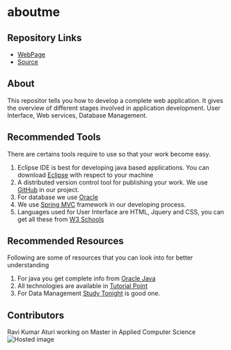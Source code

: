 # aboutme

## Repository Links

 - [WebPage](https://ravikumaratluri.github.io/aboutme/)
 - [Source](https://github.com/ravikumaratluri/aboutme)

## About

This repositor tells you how to develop a complete web application. It gives the overview of different stages involved in application development. User Interface, Web services, Database Management.

## Recommended Tools

There are certains tools require to use so that your work become easy.

 1. Eclipse IDE is best for developing java based applications. You can download [Eclipse](https://www.oracle.com/technetwork/java/javase/downloads/jdk8-downloads-2133151.html) with respect to your machine
 1. A distributed version control tool for publishing your work. We use [GitHub](https://github.com/) in our project.
 1. For database we use [Oracle](https://www.oracle.com/database/)
 1. We use [Spring MVC](http://spring.io/projects/spring-framework) framework in our developing process.
 1. Languages used for User Interface are HTML, Jquery and CSS, you can get all these from [W3 Schools](https://www.w3schools.com/)
 
## Recommended Resources
 
 Following are some of resources that you can look into for better understanding
 
 1. For java you get complete info from [Oracle Java](https://docs.oracle.com/javase/tutorial/)
 1. All technologies are available in [Tutorial Point](https://www.tutorialspoint.com/) 
 1. For Data Management [Study Tonight](https://www.studytonight.com/data-structures/) is good one.
 
## Contributors
 
 Ravi Kumar Aturi working on Master in Applied Computer Science
 ![Hosted image](http://thenewleam.com/wp-content/uploads/2018/09/8122f869e3f242a35293d0bf94330e12.jpg "Crop")
